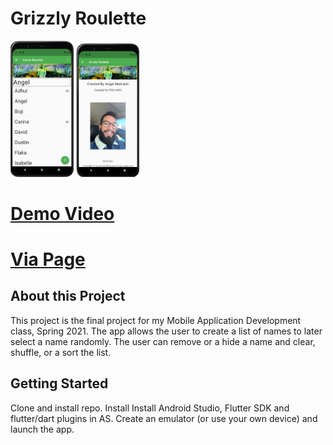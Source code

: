 # Grizzly Roulette
<img src="https://github.com/amercadorodrigue/GrizzlyRoulette/blob/master/generated_List.png?raw=true" width="20%" height="20%">
<img src="https://github.com/amercadorodrigue/GrizzlyRoulette/blob/master/about_page.png?raw=true" width="20%" height="20%">

# [Demo Video](https://youtu.be/pYfk1YaBGuM)
# [Via Page](https://www.vialivetext.com/portfolios/reference/#/portfolios/6010b852c6e5265866b47379/reference/60870d870b2be074dc54b926?reference_component_id=livetext-resource-activity-timeline-1-0-0-1&root_portfolio_id=6010b852c6e5265866b47379)
## About this Project

This project is the final project for my Mobile Application Development class, Spring 2021.
The app allows the user to create a list of names to later select a name randomly. The user can 
remove or a hide a name and clear, shuffle, or a sort the list. 

## Getting Started

Clone and install repo. 
Install Install Android Studio, Flutter SDK and flutter/dart plugins in AS.
Create an emulator (or use your own device) and launch the app. 
